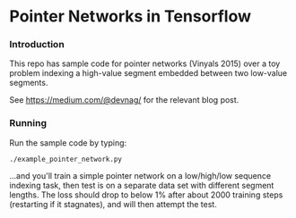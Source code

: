 Pointer Networks in Tensorflow
===============


### Introduction
This repo has sample code for pointer networks (Vinyals 2015) over a toy problem indexing a high-value segment embedded between two low-value segments.

See https://medium.com/@devnag/ for the relevant blog post.


### Running
Run the sample code by typing:


```
./example_pointer_network.py
```

...and you'll train a simple pointer network on a low/high/low sequence indexing task, then test is on a separate data set with different segment lengths. The loss should drop to below 1% after about 2000 training steps (restarting if it stagnates), and will then attempt the test.
